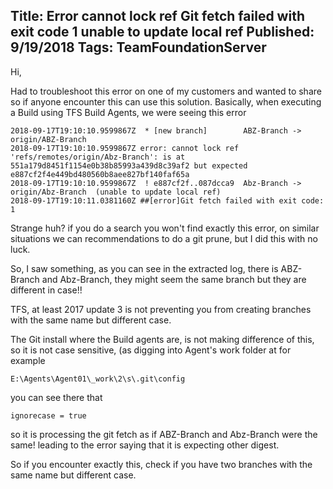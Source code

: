Title: Error cannot lock ref Git fetch failed with exit code 1 unable to update local ref
Published: 9/19/2018
Tags: TeamFoundationServer
---

Hi,

Had to troubleshoot this error on one of my customers and wanted to share so if anyone encounter this can use this solution.
Basically, when executing a Build using TFS Build Agents, we were seeing this error

```
2018-09-17T19:10:10.9599867Z  * [new branch]        ABZ-Branch -> origin/ABZ-Branch
2018-09-17T19:10:10.9599867Z error: cannot lock ref 'refs/remotes/origin/Abz-Branch': is at 551a179d8451f1154e0b38b85993a439d8c39af2 but expected e887cf2f4e449bd480560b8aee827bf140faf65a
2018-09-17T19:10:10.9599867Z  ! e887cf2f..087dcca9  Abz-Branch -> origin/Abz-Branch  (unable to update local ref)
2018-09-17T19:10:11.0381160Z ##[error]Git fetch failed with exit code: 1
```

Strange huh? if you do a search you won't find exactly this error, on similar situations we can recommendations to do a git prune, but I did this with no luck.

So, I saw something, as you can see in the extracted log, there is ABZ-Branch and Abz-Branch, they might seem the same branch but they are different in case!!

TFS, at least 2017 update 3 is not preventing you from creating branches with the same name but different case.

The Git install where the Build agents are, is not making difference of this, so it is not case sensitive, (as digging into Agent's work folder at for example

```
E:\Agents\Agent01\_work\2\s\.git\config
```

you can see there that 

```
ignorecase = true
```

so it is processing the git fetch as if ABZ-Branch and Abz-Branch were the same! leading  to the error saying that it is expecting other digest.

So if you encounter exactly this, check if you have two branches with the same name but different case. 
